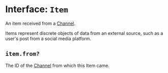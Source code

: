 # Interface: `Item`

An item received from a [Channel](./channels/channel.md).

Items represent discrete objects of data from an external source, such as a user's post from a social media platform.

## `item.from?`

The ID of the [Channel](./channels/channel.md) from which this Item came.